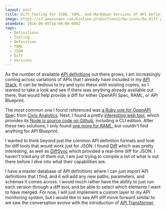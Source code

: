 ```yaml
---
layout: post
title: Diff Tooling For JSON, YAML, And Markdown Versions Of API Definitions
image: https://s3.amazonaws.com/kinlane-productions2/bw-icons/bw-diff.png
atomdate: 2016-08-05T16:00:00.000Z
tags:
  - Definitions
  - Tooling
  - Definition
  - YAML
  - JSON
  - Diff
  - Versions
---
```

As the number of available [API definitions](http://definitions.apievangelist.com/) out there grows, I am increasingly coming across variations of APIs that I already have included in my [API Stack](http://theapistack.com/). It can be tedious to try and sync these with existing copies, so I wanted to take a look and see if there was anything already available out there, that would help provide a diff for either OpenAPI Spec, RAML, or API Blueprint.

The most common one I found referenced was [a Ruby one for OpenAPI Spe](https://github.com/civisanalytics/swagger-diff)c from [Civis Analytics](https://github.com/civisanalytics). Next, I found a pretty [interesting web tool](https://zallek.github.io/swagger-diff/), which provides its [Node.js source code on Github](https://github.com/zallek/swagger-diff/), including a CLI edition. After these two solutions, I only found [one more for RAML](https://github.com/myexpr/raml-diff), but couldn't find anything for API Blueprint.

I wanted to think beyond just the common API definition formats and look for diff tools that would work just for JSON. I found [Diff](https://github.com/andreyvit/json-diff) which was pretty interesting, as well as [DiffSync](https://github.com/janmonschke/diffsync) which provided a real-time diff for JSON. I haven't tried any of them out, I am just trying to compile a list of what is out there before I dive into what their capabilities are.

I have a master database of API definitions where I can just import API definitions that I find, and it will add any new paths, parameters, and schemas it comes across. I would much rather have the ability to just run each version through a diff tool, and be able to select which elements I want to have merged. For now, I will just implement a custom layer to my API monitoring system, but I would like to see API diff move forward similar to we saw the conversation evolve with the introduction of [API Transformer](https://apitransformer.com/).